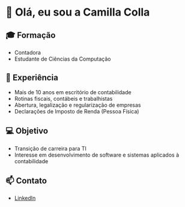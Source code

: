 # 👋 Olá, eu sou a Camilla Colla  

## 🎓 Formação
- Contadora   
- Estudante de Ciências da Computação  

## 💼 Experiência
- Mais de 10 anos em escritório de contabilidade  
- Rotinas fiscais, contábeis e trabalhistas  
- Abertura, legalização e regularização de empresas  
- Declarações de Imposto de Renda (Pessoa Física)  

## 💻 Objetivo
- Transição de carreira para TI  
- Interesse em desenvolvimento de software e sistemas aplicados à contabilidade  

## 📫 Contato
- [LinkedIn](https://www.linkedin.com/in/camilla-colla-b30a45382/)
